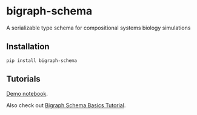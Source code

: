 # bigraph-schema

A serializable type schema for compositional systems biology simulations

## Installation

```console
pip install bigraph-schema
```

## Tutorials
[Demo notebook](https://vivarium-collective.github.io/bigraph-schema/notebooks/demo.html).

Also check out [Bigraph Schema Basics Tutorial](https://vivarium-collective.github.io/bigraph-viz/notebooks/basics.html).